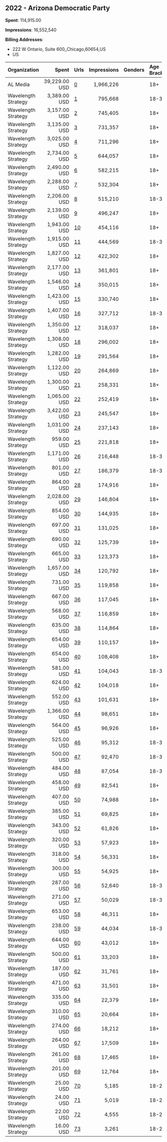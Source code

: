 ## 2022 - Arizona Democratic Party 
**Spent**: 114,915.00

**Impressions**: 16,552,540

**Billing Addresses**: 
- 222 W Ontario, Suite 600,,Chicago,60654,US
- US

|Organization|Spent|Urls|Impressions|Genders|Age Brackets|Country Codes|Billing Addresses|
|:---|---:|:---|---:|:---|:---|:---|:---|
|AL Media|39,229.00 USD|[0](https://www.snap.com/political-ads/asset/4764ddbb4f6b670e47b81f10b72c7efb515246b4b8c799ad25063d4f5b9c13b6?mediaType=mp4)|1,966,226||18+|united states|222 W Ontario, Suite 600,,Chicago,60654,US|
|Wavelength Strategy|3,389.00 USD|[1](https://www.snap.com/political-ads/asset/72d0cf3e28de1dd0cb1a126bd2bf1ee94f25d5ffb997ce2f8c18cadedad44fa7?mediaType=jpg)|795,668||18-34|united states|US|
|Wavelength Strategy|3,157.00 USD|[2](https://www.snap.com/political-ads/asset/b62d7337081fd84d62c086e68e5b42d94d7e6665176c3cc35c1d74f831a112cb?mediaType=jpg)|745,405||18+|united states|US|
|Wavelength Strategy|3,135.00 USD|[3](https://www.snap.com/political-ads/asset/72d0cf3e28de1dd0cb1a126bd2bf1ee94f25d5ffb997ce2f8c18cadedad44fa7?mediaType=jpg)|731,357||18+|united states|US|
|Wavelength Strategy|3,025.00 USD|[4](https://www.snap.com/political-ads/asset/72d0cf3e28de1dd0cb1a126bd2bf1ee94f25d5ffb997ce2f8c18cadedad44fa7?mediaType=jpg)|711,296||18+|united states|US|
|Wavelength Strategy|2,734.00 USD|[5](https://www.snap.com/political-ads/asset/72d0cf3e28de1dd0cb1a126bd2bf1ee94f25d5ffb997ce2f8c18cadedad44fa7?mediaType=jpg)|644,057||18+|united states|US|
|Wavelength Strategy|2,490.00 USD|[6](https://www.snap.com/political-ads/asset/b62d7337081fd84d62c086e68e5b42d94d7e6665176c3cc35c1d74f831a112cb?mediaType=jpg)|582,215||18+|united states|US|
|Wavelength Strategy|2,288.00 USD|[7](https://www.snap.com/political-ads/asset/b62d7337081fd84d62c086e68e5b42d94d7e6665176c3cc35c1d74f831a112cb?mediaType=jpg)|532,304||18+|united states|US|
|Wavelength Strategy|2,206.00 USD|[8](https://www.snap.com/political-ads/asset/b62d7337081fd84d62c086e68e5b42d94d7e6665176c3cc35c1d74f831a112cb?mediaType=jpg)|515,210||18-34|united states|US|
|Wavelength Strategy|2,139.00 USD|[9](https://www.snap.com/political-ads/asset/35cf95439636a97f72ea941050a06eeac86d8835341d37ae0465d96fa8418598?mediaType=mp4)|496,247||18+|united states|US|
|Wavelength Strategy|1,943.00 USD|[10](https://www.snap.com/political-ads/asset/35cf95439636a97f72ea941050a06eeac86d8835341d37ae0465d96fa8418598?mediaType=mp4)|454,116||18+|united states|US|
|Wavelength Strategy|1,915.00 USD|[11](https://www.snap.com/political-ads/asset/35cf95439636a97f72ea941050a06eeac86d8835341d37ae0465d96fa8418598?mediaType=mp4)|444,569||18-34|united states|US|
|Wavelength Strategy|1,827.00 USD|[12](https://www.snap.com/political-ads/asset/35cf95439636a97f72ea941050a06eeac86d8835341d37ae0465d96fa8418598?mediaType=mp4)|422,302||18+|united states|US|
|Wavelength Strategy|2,177.00 USD|[13](https://www.snap.com/political-ads/asset/50bf8553052d89a6176bbb2d136cf747a72500ab3abbb0fa2721b719e0fde00d?mediaType=png)|361,801||18+|united states|US|
|Wavelength Strategy|1,546.00 USD|[14](https://www.snap.com/political-ads/asset/72d0cf3e28de1dd0cb1a126bd2bf1ee94f25d5ffb997ce2f8c18cadedad44fa7?mediaType=jpg)|350,015||18+|united states|US|
|Wavelength Strategy|1,423.00 USD|[15](https://www.snap.com/political-ads/asset/bee08c826e7298fd8c9a8674b92fd6496d8291241e409a8ae5044c0bb3c1f0dc?mediaType=mp4)|330,740||18+|united states|US|
|Wavelength Strategy|1,407.00 USD|[16](https://www.snap.com/political-ads/asset/bee08c826e7298fd8c9a8674b92fd6496d8291241e409a8ae5044c0bb3c1f0dc?mediaType=mp4)|327,712||18-34|united states|US|
|Wavelength Strategy|1,350.00 USD|[17](https://www.snap.com/political-ads/asset/bee08c826e7298fd8c9a8674b92fd6496d8291241e409a8ae5044c0bb3c1f0dc?mediaType=mp4)|318,037||18+|united states|US|
|Wavelength Strategy|1,308.00 USD|[18](https://www.snap.com/political-ads/asset/35cf95439636a97f72ea941050a06eeac86d8835341d37ae0465d96fa8418598?mediaType=mp4)|296,002||18+|united states|US|
|Wavelength Strategy|1,282.00 USD|[19](https://www.snap.com/political-ads/asset/b62d7337081fd84d62c086e68e5b42d94d7e6665176c3cc35c1d74f831a112cb?mediaType=jpg)|291,564||18+|united states|US|
|Wavelength Strategy|1,122.00 USD|[20](https://www.snap.com/political-ads/asset/2f68c2525782c02877d6f80d0ae0a9017cb17a95a81a7e50c7a00f332c1a915f?mediaType=mp4)|264,869||18+|united states|US|
|Wavelength Strategy|1,300.00 USD|[21](https://www.snap.com/political-ads/asset/50bf8553052d89a6176bbb2d136cf747a72500ab3abbb0fa2721b719e0fde00d?mediaType=png)|258,331||18+|united states|US|
|Wavelength Strategy|1,065.00 USD|[22](https://www.snap.com/political-ads/asset/bee08c826e7298fd8c9a8674b92fd6496d8291241e409a8ae5044c0bb3c1f0dc?mediaType=mp4)|252,419||18+|united states|US|
|Wavelength Strategy|3,422.00 USD|[23](https://www.snap.com/political-ads/asset/72d0cf3e28de1dd0cb1a126bd2bf1ee94f25d5ffb997ce2f8c18cadedad44fa7?mediaType=jpg)|245,547||18+|united states|US|
|Wavelength Strategy|1,031.00 USD|[24](https://www.snap.com/political-ads/asset/2f68c2525782c02877d6f80d0ae0a9017cb17a95a81a7e50c7a00f332c1a915f?mediaType=mp4)|237,143||18+|united states|US|
|Wavelength Strategy|959.00 USD|[25](https://www.snap.com/political-ads/asset/2f68c2525782c02877d6f80d0ae0a9017cb17a95a81a7e50c7a00f332c1a915f?mediaType=mp4)|221,818||18+|united states|US|
|Wavelength Strategy|1,171.00 USD|[26](https://www.snap.com/political-ads/asset/5c290c29e0c72ead5e8f2335e252c942b36db2a39478937271d726fcc73178f1?mediaType=png)|216,448||18-34|united states|US|
|Wavelength Strategy|801.00 USD|[27](https://www.snap.com/political-ads/asset/2f68c2525782c02877d6f80d0ae0a9017cb17a95a81a7e50c7a00f332c1a915f?mediaType=mp4)|186,379||18-34|united states|US|
|Wavelength Strategy|864.00 USD|[28](https://www.snap.com/political-ads/asset/84668bfd855ebe12c8331ad0a53a50c10fef8b8ee2f2a4a236d2fb5c7578a737?mediaType=mp4)|174,916||18+|united states|US|
|Wavelength Strategy|2,028.00 USD|[29](https://www.snap.com/political-ads/asset/35cf95439636a97f72ea941050a06eeac86d8835341d37ae0465d96fa8418598?mediaType=mp4)|146,804||18+|united states|US|
|Wavelength Strategy|854.00 USD|[30](https://www.snap.com/political-ads/asset/bee08c826e7298fd8c9a8674b92fd6496d8291241e409a8ae5044c0bb3c1f0dc?mediaType=mp4)|144,935||18+|united states|US|
|Wavelength Strategy|697.00 USD|[31](https://www.snap.com/political-ads/asset/f8a7fbc91f3f506242e6b96ea4a67f81371d5a96f8308c5ffa2d67239791cb44?mediaType=jpg)|131,025||18+|united states|US|
|Wavelength Strategy|690.00 USD|[32](https://www.snap.com/political-ads/asset/5c290c29e0c72ead5e8f2335e252c942b36db2a39478937271d726fcc73178f1?mediaType=png)|125,739||18+|united states|US|
|Wavelength Strategy|665.00 USD|[33](https://www.snap.com/political-ads/asset/db721f77719b84fdb72f094c5f90b98138ef8cd40a05a5a9ba3dc62e92cc56c0?mediaType=mp4)|123,373||18+|united states|US|
|Wavelength Strategy|1,657.00 USD|[34](https://www.snap.com/political-ads/asset/b62d7337081fd84d62c086e68e5b42d94d7e6665176c3cc35c1d74f831a112cb?mediaType=jpg)|120,792||18+|united states|US|
|Wavelength Strategy|731.00 USD|[35](https://www.snap.com/political-ads/asset/84668bfd855ebe12c8331ad0a53a50c10fef8b8ee2f2a4a236d2fb5c7578a737?mediaType=mp4)|119,858||18+|united states|US|
|Wavelength Strategy|667.00 USD|[36](https://www.snap.com/political-ads/asset/50bf8553052d89a6176bbb2d136cf747a72500ab3abbb0fa2721b719e0fde00d?mediaType=png)|117,045||18+|united states|US|
|Wavelength Strategy|568.00 USD|[37](https://www.snap.com/political-ads/asset/b7d72961cee4e58936c770b3a92bc3c8d8532d9ad739ad965d21efa9e0750e1c?mediaType=mp4)|116,859||18+|united states|US|
|Wavelength Strategy|635.00 USD|[38](https://www.snap.com/political-ads/asset/e66df3c4b162a41483af391d196aab7bdc6b6651c19c4475281bcd56b4566364?mediaType=png)|114,864||18+|united states|US|
|Wavelength Strategy|654.00 USD|[39](https://www.snap.com/political-ads/asset/2f68c2525782c02877d6f80d0ae0a9017cb17a95a81a7e50c7a00f332c1a915f?mediaType=mp4)|110,157||18+|united states|US|
|Wavelength Strategy|654.00 USD|[40](https://www.snap.com/political-ads/asset/50bf8553052d89a6176bbb2d136cf747a72500ab3abbb0fa2721b719e0fde00d?mediaType=png)|108,408||18+|united states|US|
|Wavelength Strategy|581.00 USD|[41](https://www.snap.com/political-ads/asset/50bf8553052d89a6176bbb2d136cf747a72500ab3abbb0fa2721b719e0fde00d?mediaType=png)|104,043||18-34|united states|US|
|Wavelength Strategy|624.00 USD|[42](https://www.snap.com/political-ads/asset/b7d72961cee4e58936c770b3a92bc3c8d8532d9ad739ad965d21efa9e0750e1c?mediaType=mp4)|104,018||18+|united states|US|
|Wavelength Strategy|552.00 USD|[43](https://www.snap.com/political-ads/asset/5c290c29e0c72ead5e8f2335e252c942b36db2a39478937271d726fcc73178f1?mediaType=png)|101,631||18+|united states|US|
|Wavelength Strategy|1,366.00 USD|[44](https://www.snap.com/political-ads/asset/bee08c826e7298fd8c9a8674b92fd6496d8291241e409a8ae5044c0bb3c1f0dc?mediaType=mp4)|98,651||18+|united states|US|
|Wavelength Strategy|564.00 USD|[45](https://www.snap.com/political-ads/asset/f8a7fbc91f3f506242e6b96ea4a67f81371d5a96f8308c5ffa2d67239791cb44?mediaType=jpg)|96,926||18+|united states|US|
|Wavelength Strategy|525.00 USD|[46](https://www.snap.com/political-ads/asset/e66df3c4b162a41483af391d196aab7bdc6b6651c19c4475281bcd56b4566364?mediaType=png)|95,312||18-34|united states|US|
|Wavelength Strategy|500.00 USD|[47](https://www.snap.com/political-ads/asset/db721f77719b84fdb72f094c5f90b98138ef8cd40a05a5a9ba3dc62e92cc56c0?mediaType=mp4)|92,470||18-34|united states|US|
|Wavelength Strategy|484.00 USD|[48](https://www.snap.com/political-ads/asset/f8a7fbc91f3f506242e6b96ea4a67f81371d5a96f8308c5ffa2d67239791cb44?mediaType=jpg)|87,054||18-34|united states|US|
|Wavelength Strategy|458.00 USD|[49](https://www.snap.com/political-ads/asset/e66df3c4b162a41483af391d196aab7bdc6b6651c19c4475281bcd56b4566364?mediaType=png)|82,541||18+|united states|US|
|Wavelength Strategy|407.00 USD|[50](https://www.snap.com/political-ads/asset/84668bfd855ebe12c8331ad0a53a50c10fef8b8ee2f2a4a236d2fb5c7578a737?mediaType=mp4)|74,988||18+|united states|US|
|Wavelength Strategy|385.00 USD|[51](https://www.snap.com/political-ads/asset/db721f77719b84fdb72f094c5f90b98138ef8cd40a05a5a9ba3dc62e92cc56c0?mediaType=mp4)|69,825||18+|united states|US|
|Wavelength Strategy|343.00 USD|[52](https://www.snap.com/political-ads/asset/84668bfd855ebe12c8331ad0a53a50c10fef8b8ee2f2a4a236d2fb5c7578a737?mediaType=mp4)|61,826||18+|united states|US|
|Wavelength Strategy|320.00 USD|[53](https://www.snap.com/political-ads/asset/e208719f413f851fa3624cc9216f173a7c51e857739c3f1a7d224ffae5ad1773?mediaType=mp4)|57,923||18+|united states|US|
|Wavelength Strategy|318.00 USD|[54](https://www.snap.com/political-ads/asset/b7d72961cee4e58936c770b3a92bc3c8d8532d9ad739ad965d21efa9e0750e1c?mediaType=mp4)|56,331||18+|united states|US|
|Wavelength Strategy|300.00 USD|[55](https://www.snap.com/political-ads/asset/b7d72961cee4e58936c770b3a92bc3c8d8532d9ad739ad965d21efa9e0750e1c?mediaType=mp4)|54,925||18+|united states|US|
|Wavelength Strategy|287.00 USD|[56](https://www.snap.com/political-ads/asset/84668bfd855ebe12c8331ad0a53a50c10fef8b8ee2f2a4a236d2fb5c7578a737?mediaType=mp4)|52,640||18-34|united states|US|
|Wavelength Strategy|271.00 USD|[57](https://www.snap.com/political-ads/asset/e208719f413f851fa3624cc9216f173a7c51e857739c3f1a7d224ffae5ad1773?mediaType=mp4)|50,029||18-34|united states|US|
|Wavelength Strategy|653.00 USD|[58](https://www.snap.com/political-ads/asset/2f68c2525782c02877d6f80d0ae0a9017cb17a95a81a7e50c7a00f332c1a915f?mediaType=mp4)|46,311||18+|united states|US|
|Wavelength Strategy|238.00 USD|[59](https://www.snap.com/political-ads/asset/b7d72961cee4e58936c770b3a92bc3c8d8532d9ad739ad965d21efa9e0750e1c?mediaType=mp4)|44,034||18-34|united states|US|
|Wavelength Strategy|644.00 USD|[60](https://www.snap.com/political-ads/asset/50bf8553052d89a6176bbb2d136cf747a72500ab3abbb0fa2721b719e0fde00d?mediaType=png)|43,012||18+|united states|US|
|Wavelength Strategy|500.00 USD|[61](https://www.snap.com/political-ads/asset/e208719f413f851fa3624cc9216f173a7c51e857739c3f1a7d224ffae5ad1773?mediaType=mp4)|33,203||18+|united states|US|
|Wavelength Strategy|187.00 USD|[62](https://www.snap.com/political-ads/asset/e208719f413f851fa3624cc9216f173a7c51e857739c3f1a7d224ffae5ad1773?mediaType=mp4)|31,761||18+|united states|US|
|Wavelength Strategy|471.00 USD|[63](https://www.snap.com/political-ads/asset/f8a7fbc91f3f506242e6b96ea4a67f81371d5a96f8308c5ffa2d67239791cb44?mediaType=jpg)|31,501||18+|united states|US|
|Wavelength Strategy|335.00 USD|[64](https://www.snap.com/political-ads/asset/db721f77719b84fdb72f094c5f90b98138ef8cd40a05a5a9ba3dc62e92cc56c0?mediaType=mp4)|22,379||18+|united states|US|
|Wavelength Strategy|310.00 USD|[65](https://www.snap.com/political-ads/asset/5c290c29e0c72ead5e8f2335e252c942b36db2a39478937271d726fcc73178f1?mediaType=png)|20,664||18+|united states|US|
|Wavelength Strategy|274.00 USD|[66](https://www.snap.com/political-ads/asset/e66df3c4b162a41483af391d196aab7bdc6b6651c19c4475281bcd56b4566364?mediaType=png)|18,212||18+|united states|US|
|Wavelength Strategy|264.00 USD|[67](https://www.snap.com/political-ads/asset/f8a7fbc91f3f506242e6b96ea4a67f81371d5a96f8308c5ffa2d67239791cb44?mediaType=jpg)|17,509||18+|united states|US|
|Wavelength Strategy|261.00 USD|[68](https://www.snap.com/political-ads/asset/84668bfd855ebe12c8331ad0a53a50c10fef8b8ee2f2a4a236d2fb5c7578a737?mediaType=mp4)|17,465||18+|united states|US|
|Wavelength Strategy|201.00 USD|[69](https://www.snap.com/political-ads/asset/b7d72961cee4e58936c770b3a92bc3c8d8532d9ad739ad965d21efa9e0750e1c?mediaType=mp4)|12,764||18+|united states|US|
|Wavelength Strategy|25.00 USD|[70](https://www.snap.com/political-ads/asset/ed8074e878df7ca747a0e395624471429c0e884dfee5c168d7a2ea629c4aa8f5?mediaType=mp4)|5,185||18-24|united states|US|
|Wavelength Strategy|24.00 USD|[71](https://www.snap.com/political-ads/asset/4f10e7c9ef36a3c49a85ce38daab76edb7e97853bcb055e69c5736588b0c86b4?mediaType=png)|5,019||18-24|united states|US|
|Wavelength Strategy|22.00 USD|[72](https://www.snap.com/political-ads/asset/336b406cbb5308c84f9931893160b94f940cebded03478e42577ad6b8ae48b8d?mediaType=png)|4,555||18-24|united states|US|
|Wavelength Strategy|16.00 USD|[73](https://www.snap.com/political-ads/asset/ba8eb9d5c43564edda2b001d1acf61a87851cc43fd77cfcb2e102cb3e7a56232?mediaType=mp4)|3,261||18-24|united states|US|
